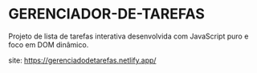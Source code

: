 # GERENCIADOR-DE-TAREFAS
Projeto de lista de tarefas interativa desenvolvida com JavaScript puro e foco em DOM dinâmico.

site: https://gerenciadodetarefas.netlify.app/
